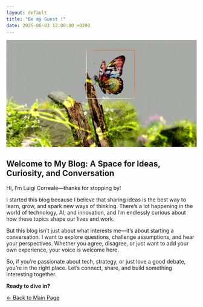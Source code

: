 ```yaml
---
layout: default
title: "Be my Guest !"
date: 2025-06-03 12:00:00 +0200
---
```


![Robot](/assets/images/pexels-googledeepmind-18069365.jpg)

## Welcome to My Blog: A Space for Ideas, Curiosity, and Conversation

Hi, I’m Luigi Correale—thanks for stopping by!



I started this blog because I believe that sharing ideas is the best way to learn, grow, and spark new ways of thinking. There’s a lot happening in the world of technology, AI, and innovation, and I’m endlessly curious about how these topics shape our lives and work.

But this blog isn’t just about what interests me—it’s about starting a conversation. I want to explore questions, challenge assumptions, and hear your perspectives. Whether you agree, disagree, or just want to add your own experience, your voice is welcome here.

So, if you’re passionate about tech, strategy, or just love a good debate, you’re in the right place. Let’s connect, share, and build something interesting together.



**Ready to dive in?** 



[← Back to Main Page](/)



